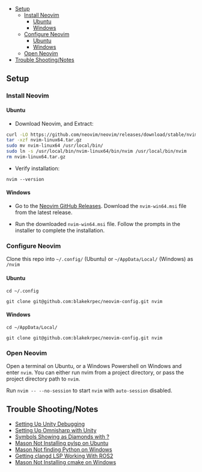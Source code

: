 
- [Setup](#setup)
  - [Install Neovim](#install-neovim)
    - [Ubuntu](#ubuntu)
    - [Windows](#windows)
  - [Configure Neovim](#configure-neovim)
    - [Ubuntu](#ubuntu-1)
    - [Windows](#windows-1)
  - [Open Neovim](#open-neovim)
- [Trouble Shooting/Notes](#trouble-shootingnotes)
## **Setup**

### **Install Neovim**

#### **Ubuntu**

* Download Neovim, and Extract:
```bash
curl -LO https://github.com/neovim/neovim/releases/download/stable/nvim-linux-x86_64.tar.gz
tar -xzf nvim-linux64.tar.gz
sudo mv nvim-linux64 /usr/local/bin/
sudo ln -s /usr/local/bin/nvim-linux64/bin/nvim /usr/local/bin/nvim
rm nvim-linux64.tar.gz
```
* Verify installation:
```
nvim --version
```
#### **Windows**

* Go to the [Neovim GitHub Releases](https://github.com/neovim/neovim/releases). Download the `nvim-win64.msi` file from the latest release.

* Run the downloaded `nvim-win64.msi` file. Follow the prompts in the installer to complete the installation.

### **Configure Neovim**

Clone this repo into `~/.config/` (Ubuntu) or `~/AppData/Local/` (Windows) as `/nvim`

#### **Ubuntu**
`cd ~/.config`

`git clone git@github.com:blakekrpec/neovim-config.git nvim`

#### **Windows**

`cd ~/AppData/Local/`

`git clone git@github.com:blakekrpec/neovim-config.git nvim`

### **Open Neovim**
Open a terminal on Ubuntu, or a Windows Powershell on Windows and enter `nvim`. You can either run nvim from a project directory, or pass the project directory path to `nvim`.

Run `nvim -- --no-session` to start `nvim` with `auto-session` disabled.

## **Trouble Shooting/Notes**

- [Setting Up Unity Debugging](docs/UNITY_DEBUG.md)
- [Setting Up Omnisharp with Unity](docs/UNITY_OMNISHARP.md)
- [Symbols Showing as Diamonds with ?](docs/NERD_FONT.md)
- [Mason Not Installing pylsp on Ubuntu ](docs/PYLSP_UBUNTU_ISSUE.md)
- [Mason Not finding Python on Windows](docs/MASON_PYTHON_WINDOWS.md)
- [Getting clangd LSP Working With ROS2](docs/ROS2_CLANGD.md)
- [Mason Not Installing cmake on Windows](docs/MASON_CMAKE_WINDOWS.md)
